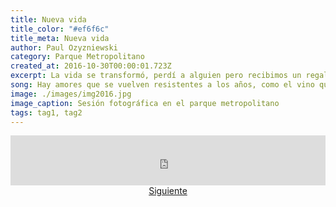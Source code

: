 ```yaml
---
title: Nueva vida
title_color: "#ef6f6c"
title_meta: Nueva vida
author: Paul Ozyzniewski
category: Parque Metropolitano
created_at: 2016-10-30T00:00:01.723Z
excerpt: La vida se transformó, perdí a alguien pero recibimos un regalo anhelado. Un cambio total, pero esperado por mucho tiempo. Nada volveria a ser igual.
song: Hay amores que se vuelven resistentes a los años, como el vino que mejora con los años, asi crece lo que siento yo por tí.
image: ./images/img2016.jpg
image_caption: Sesión fotográfica en el parque metropolitano
tags: tag1, tag2
---
```


<div>
    <iframe src="https://open.spotify.com/embed/track/28YADFbCauCA7ethhvCFwW" width="100%" height="80" frameborder="0" allowtransparency="true" allow="encrypted-media"></iframe>
</div>

<center><a href="/blog/2010/">Siguiente</a></center>
